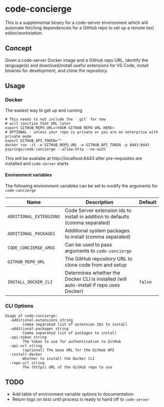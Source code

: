 # code-concierge

This is a supplemental binary for a code-server environment which will automate fetching dependencies for a GitHub repo to set up a remote text editor/workstation.

## Concept

Given a code-server Docker image and a GitHub repo URL, identify the language(s) and download/install useful extensions for VS Code,
install binaries for development, and clone the repository.

## Usage

### Docker

The easiest way to get up and running

```shell
# This needs to not include the `.git` for now
# will sanitize that URL later
export GITHUB_REPO_URL=<YOUR GITHUB REPO URL HERE>
# OPTIONAL - unless your repo is private or you are on enterprise with private mode
export GITHUB_API_TOKEN=""
docker run -it -e GITHUB_REPO_URL -e GITHUB_API_TOKEN -p 8443:8443 psprings/code-concierge --allow-http --no-auth
```

This will be availabe at http://localhost:8443 after pre-requisites are installed and `code-server` starts

#### Environment variables

The following environment variables can be set to modify the arguments for `code-concierge`

| Name                               | Description                                                          | Default          |
|------------------------------------|----------------------------------------------------------------------|------------------|
| `ADDITIONAL_EXTENSIONS`            | Code Server extension ids to install in addition to defaults (comma separated) |        |
| `ADDITIONAL_PACKAGES`              | Additional system packages to install (comma separated)              |                  |
| `CODE_CONCIERGE_ARGS`              | Can be used to pass arguments to `code-concierge`                    |                  |
| `GITHUB_REPO_URL`                  | The GitHub repository URL to clone code from and setup               |                  |
| `INSTALL_DOCKER_CLI`               | Determines whether the Docker CLI is installed (will auto-install if repo uses Docker) | `false`          |

### CLI Options

```shell
Usage of code-concierge:
  -additional-extensions string
        Comma separated list of extension IDs to install
  -additional-packages string
        Comma separated list of packages to install
  -api-token string
        The token to use for authentication to GitHub
  -api-url string
        (optional) The base URL for the GitHub API
  -install-docker
        Whether to install the Docker CLI
  -repo-url string
        The (https) URL of the GitHub repo to use
```

## TODO

* Add table of environment variable options to documentation
* Return logs on `8443` until process is ready to hand off to `code-server`